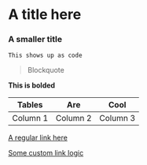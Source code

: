 # A title here

### A smaller title

`This shows up as code`

> Blockquote

**This is bolded**

| Tables   | Are      | Cool     |
| -------- | -------- | -------- |
| Column 1 | Column 2 | Column 3 |

[A regular link here](https://google.com)

[Some custom link logic]($FAQ)